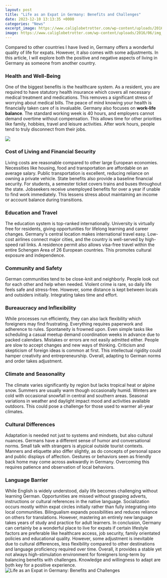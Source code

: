 ```yaml
---
layout: post
title: "Life as an Expat in Germany: Benefits and Challenges"
date: 2023-12-10 13:13:35 +0000
categories: "News"
excerpt_image: https://www.caliglobetrotter.com/wp-content/uploads/2016/06/img_4540.jpg
image: https://www.caliglobetrotter.com/wp-content/uploads/2016/06/img_4540.jpg
---
```


Compared to other countries I have lived in, Germany offers a wonderful quality of life for expats. However, it also comes with some adjustments. In this article, I will explore both the positive and negative aspects of living in Germany as someone from another country.
### Health and Well-Being
One of the biggest benefits is the healthcare system. As a resident, you are required to have statutory health insurance which covers all necessary medical treatment and medications. This removes a significant stress of worrying about medical bills. The peace of mind knowing your health is financially taken care of is invaluable. 
Germany also focuses on **work-life balance**. The standard working week is 40 hours, and employers cannot demand overtime without compensation. This allows time for other priorities like family, hobbies, travel and leisure activities. After work hours, people tend to truly disconnect from their jobs.

![](https://expatra.com/wp-content/uploads/2021/08/Berlin_Germany.jpg)
### Cost of Living and Financial Security 
Living costs are reasonable compared to other large European economies. Necessities like housing, food and transportation are affordable on an average salary. Public transportation is excellent, reducing reliance on owning a private vehicle.
State benefits also provide a baseline financial security. For students, a semester ticket covers trains and buses throughout the state. Jobseekers receive unemployed benefits for over a year if unable to find work immediately. This lessens stress about maintaining an income or account balance during transitions.
### Education and Travel 
The education system is top-ranked internationally. University is virtually free for residents, giving opportunities for lifelong learning and career changes. 
Germany's central location makes international travel easy. Low-cost airlines connect major cities, and the country is well-served by high-speed rail links. A residence permit also allows visa-free travel within the entire Schengen Area of 26 European countries. This promotes cultural exposure and independence.
### Community and Safety  
German communities tend to be close-knit and neighborly. People look out for each other and help when needed. Violent crime is rare, so daily life feels safe and stress-free. However, some distance is kept between locals and outsiders initially. Integrating takes time and effort.
### Bureaucracy and Inflexibility  
While processes run efficiently, they can also lack flexibility which foreigners may find frustrating. Everything requires paperwork and adherence to rules. Spontaneity is frowned upon. Even simple tasks like scheduling a casual meetup demand coordination weeks in advance due to packed calendars.
Mistakes or errors are not easily admitted either. People are slow to accept changes and new ways of thinking. Criticism and skepticism of foreign ideas is common at first. This intellectual rigidity could hamper creativity and entrepreneurship. Overall, adapting to German norms and order takes adjustment.
### Climate and Seasonality
The climate varies significantly by region but lacks tropical heat or alpine snow. Summers are usually warm though occasionally humid. Winters are cold with occasional snowfall in central and southern areas. Seasonal variations in weather and daylight impact mood and activities available outdoors. This could pose a challenge for those used to warmer all-year climates. 
### Cultural Differences   
Adaptation is needed not just to systems and mindsets, but also cultural nuances. Germans have a different sense of humor and conversational norms. Small talk with strangers is atypical outside tourist contexts. Manners and etiquette also differ slightly, as do concepts of personal space and public displays of affection. Gestures or behaviors seen as friendly back home may come across awkwardly in Germany. Overcoming this requires patience and observation of local behaviors.
### Language Barrier
While English is widely understood, daily life becomes challenging without learning German. Opportunities are missed without grasping adverts, instructions or cultural references in the native language. Socialization occurs mostly within expat circles initially rather than fully integrating into local communities. Bilingualism expands possibilities and reduces reliance on others for translations. However, mastering an entirely new language takes years of study and practice for adult learners.
In conclusion, Germany can certainly be a wonderful place to live for expats if certain lifestyle factors are preferable like healthcare access, job security, family orientated policies and educational quality. However, some adjustment is inevitable due to cultural differences, less flexibility compared to other destinations and language proficiency required over time. Overall, it provides a stable yet not always high-stimulation environment for foreigners long-term by balancing benefits with challenges. Knowledge and willingness to adapt are both key for a positive experience.
![Life as an Expat in Germany: Benefits and Challenges](https://www.caliglobetrotter.com/wp-content/uploads/2016/06/img_4540.jpg)